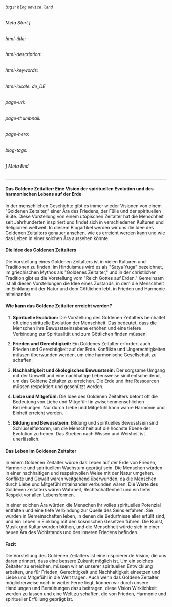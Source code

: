 ###### tags: `blog` `advice.land`

###### Meta Start [
###### html-title:
###### html-description:
###### html-keywords:
###### html-locale: de_DE
###### page-uri:
###### page-thumbnail:
###### page-hero:
###### blog-tags: 
###### ] Meta End

---

#### Das Goldene Zeitalter: Eine Vision der spirituellen Evolution und des harmonischen Lebens auf der Erde

In der menschlichen Geschichte gibt es immer wieder Visionen von einem "Goldenen Zeitalter," einer Ära des Friedens, der Fülle und der spirituellen Blüte. Diese Vorstellung von einem utopischen Zeitalter hat die Menschheit seit Jahrhunderten inspiriert und findet sich in verschiedenen Kulturen und Religionen weltweit. In diesem Blogartikel werden wir uns die Idee des Goldenen Zeitalters genauer ansehen, wie es erreicht werden kann und wie das Leben in einer solchen Ära aussehen könnte.

#### **Die Idee des Goldenen Zeitalters**

Die Vorstellung eines Goldenen Zeitalters ist in vielen Kulturen und Traditionen zu finden. Im Hinduismus wird es als "Satya Yuga" bezeichnet, im griechischen Mythos als "Goldenes Zeitalter," und in der christlichen Tradition gibt es die Vorstellung vom "Reich Gottes auf Erden." Gemeinsam ist all diesen Vorstellungen die Idee eines Zustands, in dem die Menschheit im Einklang mit der Natur und dem Göttlichen lebt, in Frieden und Harmonie miteinander.

#### **Wie kann das Goldene Zeitalter erreicht werden?**

1. **Spirituelle Evolution:** Die Vorstellung des Goldenen Zeitalters beinhaltet oft eine spirituelle Evolution der Menschheit. Das bedeutet, dass die Menschen ihre Bewusstseinsebene erhöhen und eine tiefere Verbindung zur Spiritualität und zum Göttlichen finden müssen.

2. **Frieden und Gerechtigkeit:** Ein Goldenes Zeitalter erfordert auch Frieden und Gerechtigkeit auf der Erde. Konflikte und Ungerechtigkeiten müssen überwunden werden, um eine harmonische Gesellschaft zu schaffen.

3. **Nachhaltigkeit und ökologisches Bewusstsein:** Der sorgsame Umgang mit der Umwelt und eine nachhaltige Lebensweise sind entscheidend, um das Goldene Zeitalter zu erreichen. Die Erde und ihre Ressourcen müssen respektiert und geschützt werden.

4. **Liebe und Mitgefühl:** Die Idee des Goldenen Zeitalters betont oft die Bedeutung von Liebe und Mitgefühl in zwischenmenschlichen Beziehungen. Nur durch Liebe und Mitgefühl kann wahre Harmonie und Einheit erreicht werden.

5. **Bildung und Bewusstsein:** Bildung und spirituelles Bewusstsein sind Schlüsselfaktoren, um die Menschheit auf die höchste Ebene der Evolution zu heben. Das Streben nach Wissen und Weisheit ist unerlässlich.

#### **Das Leben im Goldenen Zeitalter**

In einem Goldenen Zeitalter würde das Leben auf der Erde von Frieden, Harmonie und spirituellem Wachstum geprägt sein. Die Menschen würden in einer nachhaltigen und respektvollen Weise mit der Natur umgehen. Konflikte und Gewalt wären weitgehend überwunden, da die Menschen durch Liebe und Mitgefühl miteinander verbunden wären. Die Werte des Goldenen Zeitalters wären Wahrheit, Rechtschaffenheit und ein tiefer Respekt vor allen Lebensformen.

In einer solchen Ära würden die Menschen ihr volles spirituelles Potenzial entfalten und eine tiefe Verbindung zur Quelle des Seins erfahren. Sie würden in Gemeinschaften leben, in denen die Bedürfnisse aller erfüllt sind, und ein Leben in Einklang mit den kosmischen Gesetzen führen. Die Kunst, Musik und Kultur würden blühen, und die Menschheit würde sich in einer neuen Ära des Wohlstands und des inneren Friedens befinden.

#### **Fazit**

Die Vorstellung des Goldenen Zeitalters ist eine inspirierende Vision, die uns daran erinnert, dass eine bessere Zukunft möglich ist. Um ein solches Zeitalter zu erreichen, müssen wir an unserer spirituellen Entwicklung arbeiten, uns für Frieden, Gerechtigkeit und Nachhaltigkeit einsetzen und Liebe und Mitgefühl in die Welt tragen. Auch wenn das Goldene Zeitalter möglicherweise noch in weiter Ferne liegt, können wir durch unsere Handlungen und Bemühungen dazu beitragen, diese Vision Wirklichkeit werden zu lassen und eine Welt zu schaffen, die von Frieden, Harmonie und spiritueller Erfüllung geprägt ist.